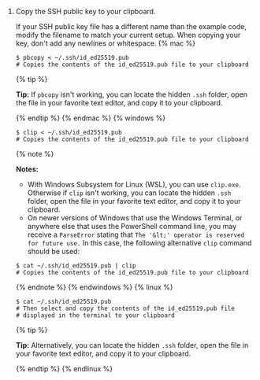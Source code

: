 1. Copy the SSH public key to your clipboard.

   If your SSH public key file has a different name than the example code, modify the filename to match your current setup. When copying your key, don't add any newlines or whitespace.
   {% mac %}

   ```shell
   $ pbcopy < ~/.ssh/id_ed25519.pub
   # Copies the contents of the id_ed25519.pub file to your clipboard
   ```

   {% tip %}

   **Tip:** If `pbcopy` isn't working, you can locate the hidden `.ssh` folder, open the file in your favorite text editor, and copy it to your clipboard.

   {% endtip %}
   {% endmac %}
   {% windows %}

   ```shell
   $ clip < ~/.ssh/id_ed25519.pub
   # Copies the contents of the id_ed25519.pub file to your clipboard
   ```

   {% note %}

   **Notes:**

   * With Windows Subsystem for Linux (WSL), you can use `clip.exe`. Otherwise if `clip` isn't working, you can locate the hidden `.ssh` folder, open the file in your favorite text editor, and copy it to your clipboard.
   * On newer versions of Windows that use the Windows Terminal, or anywhere else that uses the PowerShell command line, you may receive a `ParseError` stating that `The '&lt;' operator is reserved for future use.` In this case, the following alternative `clip` command should be used:

   ```shell
   $ cat ~/.ssh/id_ed25519.pub | clip
   # Copies the contents of the id_ed25519.pub file to your clipboard
   ```

   {% endnote %}
   {% endwindows %}
   {% linux %}

   ```shell
   $ cat ~/.ssh/id_ed25519.pub
   # Then select and copy the contents of the id_ed25519.pub file
   # displayed in the terminal to your clipboard
   ```

   {% tip %}

   **Tip:** Alternatively, you can locate the hidden `.ssh` folder, open the file in your favorite text editor, and copy it to your clipboard.

   {% endtip %}
   {% endlinux %}

